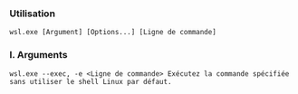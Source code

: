 ### Utilisation 
```
wsl.exe [Argument] [Options...] [Ligne de commande]
```

### I. Arguments
```
wsl.exe --exec, -e <Ligne de commande> Exécutez la commande spécifiée sans utiliser le shell Linux par défaut.
```



